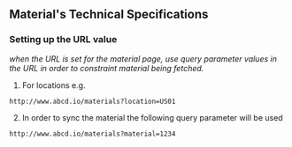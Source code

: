 ## Material's Technical Specifications


### Setting up the URL value
*when the URL is set for the material page, use query parameter values in the URL in order to constraint material being fetched.*

1. For locations
e.g.
```
http://www.abcd.io/materials?location=US01
```

2. In order to sync the material the following query parameter will be used
```
http://www.abcd.io/materials?material=1234
```